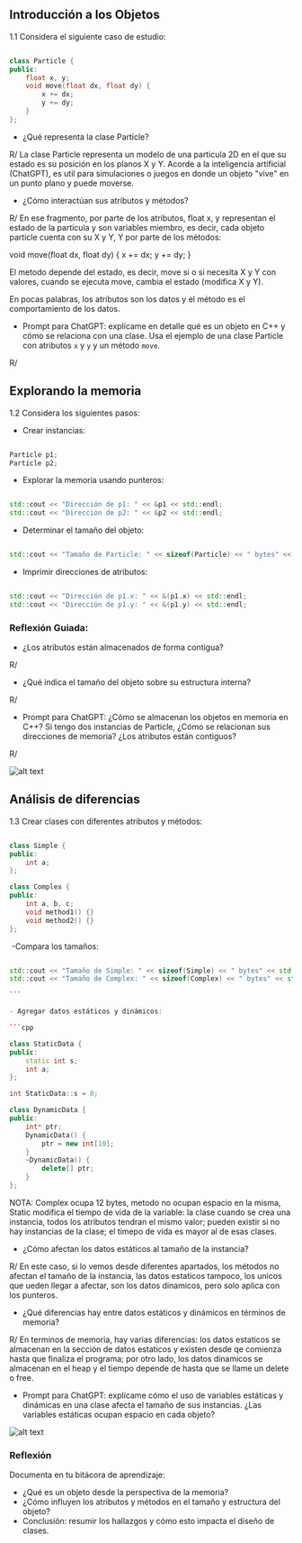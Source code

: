 ## Introducción a los Objetos

1.1 Considera el siguiente caso de estudio:

```cpp

class Particle {
public:
    float x, y;
    void move(float dx, float dy) {
        x += dx;
        y += dy;
    }
};

```

- ¿Qué representa la clase Particle?

R/ La clase Particle representa un modelo de una particula 2D en el que su estado es su posición en los planos X y Y. Acorde a la inteligencia artificial (ChatGPT), es util para simulaciones o juegos en donde un objeto "vive" en un punto plano y puede moverse.

- ¿Cómo interactúan sus atributos y métodos?

R/ En ese fragmento, por parte de los atributos, float x, y representan el estado de la particula y son variables miembro, es decir, cada objeto particle cuenta con su X y Y,
Y por parte de los métodos:

void move(float dx, float dy) {
    x += dx;
    y += dy;
}

El metodo depende del estado, es decir, move si o si necesita X y Y con valores, cuando se ejecuta move, cambia el estado (modifica X y Y).

En pocas palabras, los atributos son los datos y el método es el comportamiento de los datos.

- Prompt para ChatGPT: explícame en detalle qué es un objeto en C++ y cómo se relaciona con una clase. Usa el ejemplo de una clase Particle con atributos `x` y `y` y un método `move`.

R/

## Explorando la memoria

1.2 Considera los siguientes pasos:

- Crear instancias:

```cpp

Particle p1;
Particle p2;

```

- Explorar la memoria usando punteros:

```cpp

std::cout << "Dirección de p1: " << &p1 << std::endl;
std::cout << "Dirección de p2: " << &p2 << std::endl;

```

- Determinar el tamaño del objeto:

```cpp

std::cout << "Tamaño de Particle: " << sizeof(Particle) << " bytes" << std::endl;

```

- Imprimir direcciones de atributos:

```cpp

std::cout << "Dirección de p1.x: " << &(p1.x) << std::endl;
std::cout << "Dirección de p1.y: " << &(p1.y) << std::endl;

```

### Reflexión Guiada:

- ¿Los atributos están almacenados de forma contigua?

R/

- ¿Qué indica el tamaño del objeto sobre su estructura interna?

R/

- Prompt para ChatGPT: ¿Cómo se almacenan los objetos en memoria en C++? Si tengo dos instancias de Particle, ¿Cómo se relacionan sus direcciones de memoria? ¿Los atributos están contiguos?

R/

![alt text](UNIDAD5ESPITIA.jpg)

## Análisis de diferencias

1.3 Crear clases con diferentes atributos y métodos:

```cpp

class Simple {
public:
    int a;
};

class Complex {
public:
    int a, b, c;
    void method1() {}
    void method2() {}
};

```
​
-Compara los tamaños:

```cpp

std::cout << "Tamaño de Simple: " << sizeof(Simple) << " bytes" << std::endl;
std::cout << "Tamaño de Complex: " << sizeof(Complex) << " bytes" << std::endl;

```​

- Agregar datos estáticos y dinámicos:

```cpp

class StaticData {
public:
    static int s;
    int a;
};

int StaticData::s = 0;

class DynamicData {
public:
    int* ptr;
    DynamicData() {
        ptr = new int[10];
    }
    ~DynamicData() {
        delete[] ptr;
    }
};

```

NOTA: Complex ocupa 12 bytes, metodo no ocupan espacio en la misma, Static modifica el tiempo de vida de la variable: la clase cuando se crea una instancia, todos los atributos tendran el mismo valor; pueden existir si no hay instancias de la clase; el timepo de vida es mayor al de esas clases.

- ¿Cómo afectan los datos estáticos al tamaño de la instancia?

R/ En este caso, si lo vemos desde diferentes apartados, los métodos no afectan el tamaño de la instancia, las datos estaticos tampoco, los unicos que ueden llegar a afectar, son los datos dinamicos, pero solo aplica con los punteros.

- ¿Qué diferencias hay entre datos estáticos y dinámicos en términos de memoria?

R/ En terminos de memoria, hay varias diferencias: los datos estaticos se almacenan en la sección de datos estaticos y existen desde qe comienza hasta que finaliza el programa; por otro lado, los datos dinamicos se almacenan en el heap y el tiempo depende de hasta que se llame un delete o free.

- Prompt para ChatGPT: explícame cómo el uso de variables estáticas y dinámicas en una clase afecta el tamaño de sus instancias. ¿Las variables estáticas ocupan espacio en cada objeto?

![alt text](UNIDAD5GOMEZ.jpg)

### Reflexión

Documenta en tu bitácora de aprendizaje:

- ¿Qué es un objeto desde la perspectiva de la memoria?
- ¿Cómo influyen los atributos y métodos en el tamaño y estructura del objeto?
- Conclusión: resumir los hallazgos y cómo esto impacta el diseño de clases.